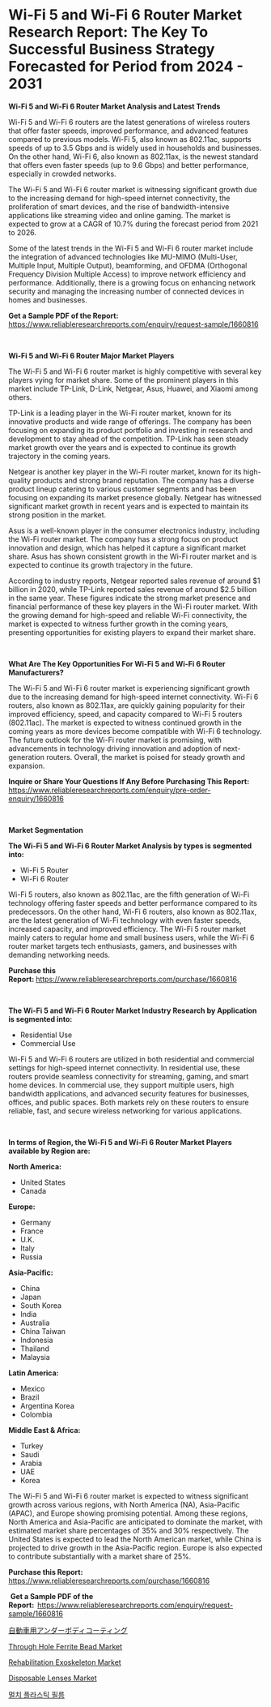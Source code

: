 <p><h1>Wi-Fi 5 and Wi-Fi 6 Router Market Research Report: The Key To Successful Business Strategy Forecasted for Period from 2024 - 2031</h1></p><p><strong>Wi-Fi 5 and Wi-Fi 6 Router Market Analysis and Latest Trends</strong></p>
<p><p>Wi-Fi 5 and Wi-Fi 6 routers are the latest generations of wireless routers that offer faster speeds, improved performance, and advanced features compared to previous models. Wi-Fi 5, also known as 802.11ac, supports speeds of up to 3.5 Gbps and is widely used in households and businesses. On the other hand, Wi-Fi 6, also known as 802.11ax, is the newest standard that offers even faster speeds (up to 9.6 Gbps) and better performance, especially in crowded networks.</p><p>The Wi-Fi 5 and Wi-Fi 6 router market is witnessing significant growth due to the increasing demand for high-speed internet connectivity, the proliferation of smart devices, and the rise of bandwidth-intensive applications like streaming video and online gaming. The market is expected to grow at a CAGR of 10.7% during the forecast period from 2021 to 2026.</p><p>Some of the latest trends in the Wi-Fi 5 and Wi-Fi 6 router market include the integration of advanced technologies like MU-MIMO (Multi-User, Multiple Input, Multiple Output), beamforming, and OFDMA (Orthogonal Frequency Division Multiple Access) to improve network efficiency and performance. Additionally, there is a growing focus on enhancing network security and managing the increasing number of connected devices in homes and businesses.</p></p>
<p><strong>Get a Sample PDF of the Report:&nbsp;</strong> <a href="https://www.reliableresearchreports.com/enquiry/request-sample/1660816">https://www.reliableresearchreports.com/enquiry/request-sample/1660816</a></p>
<p>&nbsp;</p>
<p><strong>Wi-Fi 5 and Wi-Fi 6 Router Major Market Players</strong></p>
<p><p>The Wi-Fi 5 and Wi-Fi 6 router market is highly competitive with several key players vying for market share. Some of the prominent players in this market include TP-Link, D-Link, Netgear, Asus, Huawei, and Xiaomi among others. </p><p>TP-Link is a leading player in the Wi-Fi router market, known for its innovative products and wide range of offerings. The company has been focusing on expanding its product portfolio and investing in research and development to stay ahead of the competition. TP-Link has seen steady market growth over the years and is expected to continue its growth trajectory in the coming years.</p><p>Netgear is another key player in the Wi-Fi router market, known for its high-quality products and strong brand reputation. The company has a diverse product lineup catering to various customer segments and has been focusing on expanding its market presence globally. Netgear has witnessed significant market growth in recent years and is expected to maintain its strong position in the market.</p><p>Asus is a well-known player in the consumer electronics industry, including the Wi-Fi router market. The company has a strong focus on product innovation and design, which has helped it capture a significant market share. Asus has shown consistent growth in the Wi-Fi router market and is expected to continue its growth trajectory in the future.</p><p>According to industry reports, Netgear reported sales revenue of around $1 billion in 2020, while TP-Link reported sales revenue of around $2.5 billion in the same year. These figures indicate the strong market presence and financial performance of these key players in the Wi-Fi router market. With the growing demand for high-speed and reliable Wi-Fi connectivity, the market is expected to witness further growth in the coming years, presenting opportunities for existing players to expand their market share.</p></p>
<p>&nbsp;</p>
<p><strong>What Are The Key Opportunities For Wi-Fi 5 and Wi-Fi 6 Router Manufacturers?</strong></p>
<p><p>The Wi-Fi 5 and Wi-Fi 6 router market is experiencing significant growth due to the increasing demand for high-speed internet connectivity. Wi-Fi 6 routers, also known as 802.11ax, are quickly gaining popularity for their improved efficiency, speed, and capacity compared to Wi-Fi 5 routers (802.11ac). The market is expected to witness continued growth in the coming years as more devices become compatible with Wi-Fi 6 technology. The future outlook for the Wi-Fi router market is promising, with advancements in technology driving innovation and adoption of next-generation routers. Overall, the market is poised for steady growth and expansion.</p></p>
<p><strong>Inquire or Share Your Questions If Any Before Purchasing This Report:</strong> <a href="https://www.reliableresearchreports.com/enquiry/pre-order-enquiry/1660816">https://www.reliableresearchreports.com/enquiry/pre-order-enquiry/1660816</a></p>
<p>&nbsp;</p>
<p><strong>Market Segmentation</strong></p>
<p><strong>The Wi-Fi 5 and Wi-Fi 6 Router Market Analysis by types is segmented into:</strong></p>
<p><ul><li>Wi-Fi 5 Router</li><li>Wi-Fi 6 Router</li></ul></p>
<p><p>Wi-Fi 5 routers, also known as 802.11ac, are the fifth generation of Wi-Fi technology offering faster speeds and better performance compared to its predecessors. On the other hand, Wi-Fi 6 routers, also known as 802.11ax, are the latest generation of Wi-Fi technology with even faster speeds, increased capacity, and improved efficiency. The Wi-Fi 5 router market mainly caters to regular home and small business users, while the Wi-Fi 6 router market targets tech enthusiasts, gamers, and businesses with demanding networking needs.</p></p>
<p><strong>Purchase this Report:&nbsp;</strong><a href="https://www.reliableresearchreports.com/purchase/1660816">https://www.reliableresearchreports.com/purchase/1660816</a></p>
<p>&nbsp;</p>
<p><strong>The Wi-Fi 5 and Wi-Fi 6 Router Market Industry Research by Application is segmented into:</strong></p>
<p><ul><li>Residential Use</li><li>Commercial Use</li></ul></p>
<p><p>Wi-Fi 5 and Wi-Fi 6 routers are utilized in both residential and commercial settings for high-speed internet connectivity. In residential use, these routers provide seamless connectivity for streaming, gaming, and smart home devices. In commercial use, they support multiple users, high bandwidth applications, and advanced security features for businesses, offices, and public spaces. Both markets rely on these routers to ensure reliable, fast, and secure wireless networking for various applications.</p></p>
<p>&nbsp;</p>
<p><strong>In terms of Region, the Wi-Fi 5 and Wi-Fi 6 Router Market Players available by Region are:</strong></p>
<p>
    <p> <strong> North America: </strong>
        <ul>
            <li>United States</li>
            <li>Canada</li>
        </ul>
        </p> 
    <p> <strong> Europe: </strong>
        <ul>
            <li>Germany</li>
            <li>France</li>
            <li>U.K.</li>
            <li>Italy</li>
            <li>Russia</li>
        </ul>
        </p> 
    <p> <strong> Asia-Pacific: </strong>
        <ul>
            <li>China</li>
            <li>Japan</li>
            <li>South Korea</li>
            <li>India</li>
            <li>Australia</li>
            <li>China Taiwan</li>
            <li>Indonesia</li>
            <li>Thailand</li>
            <li>Malaysia</li>
        </ul>
        </p> 
    <p> <strong> Latin America: </strong>
        <ul>
            <li>Mexico</li>
            <li>Brazil</li>
            <li>Argentina Korea</li>
            <li>Colombia</li>
        </ul>
        </p> 
    <p> <strong> Middle East & Africa: </strong>
        <ul>
            <li>Turkey</li>
            <li>Saudi</li>
            <li>Arabia</li>
            <li>UAE</li>
            <li>Korea</li>
        </ul>
    </p>
    </p>
<p><p>The Wi-Fi 5 and Wi-Fi 6 router market is expected to witness significant growth across various regions, with North America (NA), Asia-Pacific (APAC), and Europe showing promising potential. Among these regions, North America and Asia-Pacific are anticipated to dominate the market, with estimated market share percentages of 35% and 30% respectively. The United States is expected to lead the North American market, while China is projected to drive growth in the Asia-Pacific region. Europe is also expected to contribute substantially with a market share of 25%.</p></p>
<p><strong>Purchase this Report: </strong><a href="https://www.reliableresearchreports.com/purchase/1660816">https://www.reliableresearchreports.com/purchase/1660816</a></p>
<p>&nbsp;<strong>Get a Sample PDF of the Report:&nbsp;&nbsp;</strong><a href="https://www.reliableresearchreports.com/enquiry/request-sample/1660816">https://www.reliableresearchreports.com/enquiry/request-sample/1660816</a></p>
<p><strong></strong></p>
<p><p><a href="https://medium.com/@ebonyhane1955/%E8%87%AA%E5%8B%95%E8%BB%8A%E3%81%AE%E5%BA%95%E9%9D%A2%E3%82%B3%E3%83%BC%E3%83%86%E3%82%A3%E3%83%B3%E3%82%B0%E5%B8%82%E5%A0%B4%E8%A6%8F%E6%A8%A1-%E5%B8%82%E5%A0%B4%E8%A6%8B%E9%80%9A%E3%81%97%E3%81%A8%E5%B8%82%E5%A0%B4%E4%BA%88%E6%B8%AC-2024%E5%B9%B4%E3%81%8B%E3%82%892031%E5%B9%B4-dcd97ed696bd">自動車用アンダーボディコーティング</a></p><p><a href="https://view.publitas.com/reportprime-1/through-hole-ferrite-bead-market-size-2024-2031-global-industrial-analysis-key-geographical-regions-market-share-top-key-players-product-types-and-forecast-research-report/">Through Hole Ferrite Bead Market</a></p><p><a href="https://gamy-alyssum-396.notion.site/Global-Rehabilitation-Exoskeleton-Market-Size-and-Market-Trends-Insights-and-Projections-from-2024--9339be002ba1478f9f77f86fb20f29e9">Rehabilitation Exoskeleton Market</a></p><p><a href="https://view.publitas.com/reportprime-1/disposable-lenses-market-size-market-trends-and-growth-outlook-forecasted-for-period-from-2024-to-2031/">Disposable Lenses Market</a></p><p><a href="https://medium.com/@theothessalian/%EB%A7%AC%EC%B9%98-%ED%94%8C%EB%9D%BC%EC%8A%A4%ED%8B%B1-%ED%95%84%EB%A6%84-%EC%8B%9C%EC%9E%A5%EC%9D%84-%ED%86%B5%ED%95%B4-%EC%96%BB%EC%9D%80-%ED%86%B5%EC%B0%B0-%EC%8B%9C%EC%9E%A5-%ED%8A%B8%EB%A0%8C%EB%93%9C-%EC%84%B1%EC%9E%A5-2024%EB%85%84%EB%B6%80%ED%84%B0-2031%EB%85%84%EA%B9%8C%EC%A7%80-%EC%98%88%EC%B8%A1%EB%90%9C-%EA%B2%83-84be8c160058">멀치 플라스틱 필름</a></p></p>